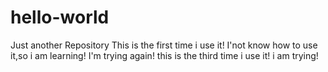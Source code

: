 # hello-world
Just another Repository
This is the first time i use it!
I'not know how to use it,so i am learning!
I'm trying again!
this is the third time i use it! i am trying!